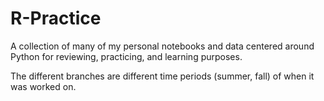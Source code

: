 # R-Practice
A collection of many of my personal notebooks and data centered around Python for reviewing, practicing, and learning purposes.

The different branches are different time periods (summer, fall) of when it was worked on.
